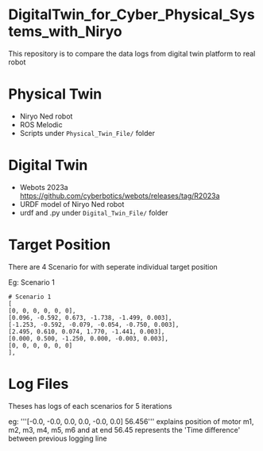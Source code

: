 # DigitalTwin_for_Cyber_Physical_Systems_with_Niryo
This repository is to compare the data logs from digital twin platform to real robot

# Physical Twin
- Niryo Ned robot
- ROS Melodic
- Scripts under `Physical_Twin_File/` folder

# Digital Twin
- Webots 2023a https://github.com/cyberbotics/webots/releases/tag/R2023a
- URDF model of Niryo Ned robot
- urdf and .py under `Digital_Twin_File/` folder

# Target Position

There are 4 Scenario for with seperate individual target position

Eg: Scenario 1
```
# Scenario 1
[
[0, 0, 0, 0, 0, 0],
[0.096, -0.592, 0.673, -1.738, -1.499, 0.003],
[-1.253, -0.592, -0.079, -0.054, -0.750, 0.003],
[2.495, 0.610, 0.074, 1.770, -1.441, 0.003],
[0.000, 0.500, -1.250, 0.000, -0.003, 0.003],
[0, 0, 0, 0, 0, 0]
],
```

# Log Files
Theses has logs of each scenarios for 5 iterations

eg:
'''[-0.0, -0.0, 0.0, 0.0, -0.0, 0.0] 56.456'''
explains
position of motor m1, m2, m3, m4, m5, m6 and at end 56.45 represents the 'Time difference' between previous logging line
